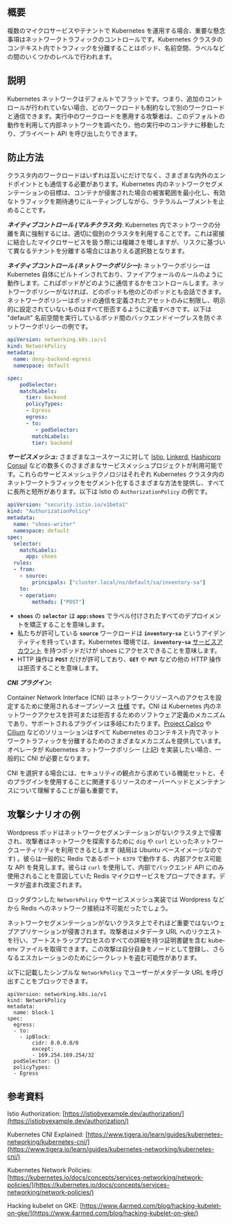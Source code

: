 ## 概要
複数のマイクロサービスやテナントで Kubernetes を運用する場合、重要な懸念事項はネットワークトラフィックのコントロールです。Kubernetes クラスタのコンテキスト内でトラフィックを分離することはポッド、名前空間、ラベルなどの間のいくつかのレベルで行われます。


## 説明

Kubernetes ネットワークはデフォルトでフラットです。つまり、追加のコントロールが行われていない場合、どのワークロードも制約なしで別のワークロードと通信できます。実行中のワークロードを悪用する攻撃者は、このデフォルトの動作を利用して内部ネットワークを調べたり、他の実行中のコンテナに移動したり、プライベート API を呼び出したりできます。

## 防止方法
クラスタ内のワークロードはいずれは互いにだけでなく、さまざまな内外のエンドポイントとも通信する必要があります。Kubernetes 内のネットワークセグメンテーションの目標は、コンテナが侵害された場合の被害範囲を最小化し、有効なトラフィックを期待通りにルーティングしながら、ラテラルムーブメントを止めることです。

***ネイティブコントロール (マルチクラスタ)***: Kubernetes 内でネットワークの分離を真に強制するには、適切に個別のクラスタを利用することです。これは密接に結合したマイクロサービスを扱う際には複雑さを増しますが、リスクに基づいて異なるテナントを分離する場合にはありえる選択肢となります。

***ネイティブコントロール (ネットワークポリシー):*** ネットワークポリシーは Kubernetes 自体にビルトインされており、ファイアウォールのルールのように動作します。これぱポッドがどのように通信するかをコントロールします。ネットワークポリシーがなければ、どのポッドも他のどのポッドとも会話できます。ネットワークポリシーはポッドの通信を定義されたアセットのみに制限し、明示的に設定されていないものはすべて拒否するように定義すべきです。以下は "default" 名前空間を実行しているポッド間のバックエンドイーグレスを防ぐネットワークポリシーの例です。

```yaml
apiVersion: networking.k8s.io/v1
kind: NetworkPolicy
metadata:
  name: deny-backend-egress
  namespace: default

spec:
    podSelector:
    matchLabels:
      tier: backend
      policyTypes:
      - Egress
      egress:
      - to:
         - podSelector:
        matchLabels:
        tier: backend
```

***サービスメッシュ:*** さまざまなユースケースに対して [Istio](https://istio.io/), [Linkerd](https://linkerd.io/), [Hashicorp Consul](https://www.consul.io/docs/k8s) などの数多くのさまざまなサービスメッシュプロジェクトが利用可能です。これらのサービスメッシュテクノロジはそれぞれ Kubernetes クラスタ内のネットワークトラフィックをセグメント化するさまざまな方法を提供し、すべてに長所と短所があります。以下は Istio の `AuthorizationPolicy` の例です。

```yaml
apiVersion: "security.istio.io/v1beta1"
kind: "AuthorizationPolicy"
metadata:
  name: "shoes-writer"
  namespace: default
spec:
  selector:
    matchLabels:
      app: shoes
  rules:
  - from:
    - source:
        principals: ["cluster.local/ns/default/sa/inventory-sa"]
    to:
    - operation:
        methods: ["POST"]
```

- **`shoes`** の **`selector`** は **`app:shoes`** でラベル付けされたすべてのデプロイメントを矯正することを意味します。
- 私たちが許可している **`source`** ワークロードは **`inventory-sa`** というアイデンティティを持っています。Kubernetes 環境では、**`inventory-sa`** [サービスアカウント](https://kubernetes.io/docs/tasks/configure-pod-container/configure-service-account/) を持つポッドだけが shoes にアクセスできることを意味します。
- HTTP 操作は **`POST`** だけが許可しており、**`GET`** や **`PUT`** などの他の HTTP 操作は拒否することを意味します。

***CNI プラグイン:***

Container Network Interface (CNI) はネットワークリソースへのアクセスを設定するために使用されるオープンソース [仕様](http://github.com/containernetworking/cni) です。CNI は Kubernetes 内のネットワークアクセスを許可または拒否するためのソフトウェア定義のメカニズムであり、サポートされるプラグインは多岐にわたります。[Project Calico](https://www.tigera.io/project-calico/) や [Cilium](https://cilium.io/) などのソリューションはすべて Kubernetes のコンテキスト内でネットワークトラフィックを分離するためのさまざまなメカニズムを提供しています。オペレータが Kubernetes ネットワークポリシー (上記) を実装したい場合、一般的に CNI が必要となります。

CNI を選択する場合には、セキュリティの観点から求めている機能セットと、そのプラグインを使用することに関連するリソースのオーバーヘッドとメンテナンスについて理解することが最も重要です。

## 攻撃シナリオの例

Wordpress ポッドはネットワークセグメンテーションがないクラスタ上で侵害され、攻撃者はネットワークを探索するために `dig` や `curl` といったネットワークユーティリティを利用できるとします  (結局は Ubuntu ベースイメージなのです)  。彼らは一般的に Redis であるポート `6379` で動作する、内部アクセス可能な API を発見します。彼らは `curl` を使用して、内部でバックエンド API にのみ使用されることを意図していた Redis マイクロサービスをプローブできます。データが盗まれ改変されます。

ロックダウンした `NetworkPolicy` やサービスメッシュ実装では Wordpress などから Redis へのネットワーク接続は不可能だったでしょう。

ネットワークセグメンテーションがないクラスタ上でそれほど重要ではないウェブアプリケーションが侵害されます。攻撃者はメタデータ URL へのリクエストを行い、ブートストラッププロセスのすべての詳細を持つ証明書鍵を含む kube-env ファイルを取得できます。この攻撃は自分自身をノードとして登録し、さらなるエスカレーションのためにシークレットを盗む可能性があります。

以下に記載したシンプルな `NetworkPolicy` でユーザーがメタデータ URL を呼び出すことをブロックできます。

```
apiVersion: networking.k8s.io/v1
kind: NetworkPolicy
metadata:
  name: block-1
spec:
  egress:
  - to:
    - ipBlock:
        cidr: 0.0.0.0/0
        except:
        - 169.254.169.254/32
  podSelector: {}
  policyTypes:
  - Egress
```

## 参考資料

Istio Authorization: [https://istiobyexample.dev/authorization/](https://istiobyexample.dev/authorization/)

Kubernetes CNI Explained: [https://www.tigera.io/learn/guides/kubernetes-networking/kubernetes-cni/](https://www.tigera.io/learn/guides/kubernetes-networking/kubernetes-cni/)

Kubernetes Network Policies: [https://kubernetes.io/docs/concepts/services-networking/network-policies/](https://kubernetes.io/docs/concepts/services-networking/network-policies/)

Hacking kubelet on GKE: [https://www.4armed.com/blog/hacking-kubelet-on-gke/](https://www.4armed.com/blog/hacking-kubelet-on-gke/)
